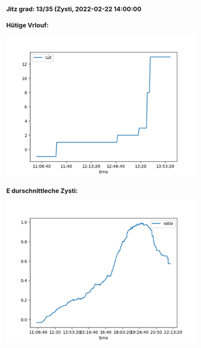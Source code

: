 ### Jitz grad: 13/35 (Zysti, 2022-02-22 14:00:00

### Hütige Vrlouf:
![Graph](Today.png)

### E durschnittleche Zysti:
![Graph](Zysti.png)